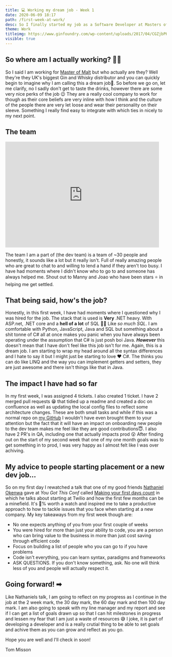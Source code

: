 ```yaml
---
title: 💻 Working my dream job - Week 1
date: 2020-06-09 18:17
path: /first-week-at-work/
desc: So I finally started my job as a Software Developer at Masters of Malt and it has been a truly amazing first week. Buckle in as I tell you all about my first week as a Software Developer.
theme: Work
titleimg: https://www.ginfoundry.com/wp-content/uploads/2017/04/CGZjbPHI_400x400.jpg
visible: true
---
```


## So where am I actually working? 👷‍♂️

So I said I am working for [Master of Malt](https://www.masterofmalt.com/) but who actually are they? Well they're they UK's biggest Gin and Whisky distributor and you can quickly begin to imagine why I am calling this a dream job💭. So before we go on, let me clarify, no I sadly don't get to taste the drinks, however there are some very nice perks of the job 😉 They are a really cool company to work for though as their core beliefs are very inline with how I think and the culture of the people there are very let loose and wear their personality on their sleeve. Something I really find easy to integrate with which ties in nicely to my next point. 

## The team 

<iframe src="https://giphy.com/embed/moHRAoGsLBg88" width="480" height="329" frameBorder="0" class="giphy-embed" allowFullScreen></iframe>

The team I am a part of (the dev team) is a team of ~30 people and honestly, it sounds like a lot but it really isn't. Full of really amazing people who are great to chat to and willing to lend a hand if they aren't too busy. I have had moments where I didn't know who to go to and someone has always helped me. Shout out to Manny and Joao who have been stars ⭐ in helping me get settled. 

## That being said, how's the job?

Honestly, in this first week, I have had moments where I questioned why I was hired for the job. The stack that is used is **Very** .NET heavy. With ASP.net, .NET core and a **hell of a lot** of SQL 🤦‍♂️ Like _so much SQL_. I am comfortable with Python, JavaScript, Java and SQL but something about a shit tonne of C# all at once makes you panic when you have always been operating under the assumption that C# is just posh boi Java. _**However**_ this doesn't mean that I have don't feel like this job isn't for me. Again, this is a dream job. I am starting to wrap my head around all the syntax differences and I hate to say it but I might just be starting to love ♥ C#. The thinks you can do like LINQ and the way you can implement getters and setters, they are just awesome and there isn't things like that in Java.

## The impact I have had so far

In my first week, I was assigned 4 tickets. I also created 1 ticket. I have 2 merged pull requests 😁 that tidied up a readme and created a doc on confluence as well as updating the local config files to reflect some architecture changes. These are both small tasks and while if this was a normal repo on [my GitHub](https://github.com/tomMisson) I wouldn't have even brought them to your attention but the fact that it will have an impact on onboarding new people to the dev team makes me feel like they are good contributions😇. I also have 2 PR's in QA, including one that actually impacts prod 😲 After finding out on the start of my second week that one of my one month goals was to get something in to prod, I was very happy as I almost felt like I was over achiving. 

## My advice to people starting placement or a new dev job...

So on my first day I rewatched a talk that one of my good friends [Nathaniel Okenwa](https://twitter.com/chatterboxCoder) gave at _You Got This Conf_ called [Making your first days count](https://yougotthis.io/talks/making-your-first-days-count/) in which he talks about starting at Twilio and how the first few months can be a minefield. It's 💯% worth a watch and inspired me to take a productive approach to how to tackle issues that you face when starting at a new company. My key takeaways from my first week though are: 

* No one expects anything of you from your first couple of weeks
* You were hired for more than just your ability to code, you are a person who can bring value to the business in more than just cost saving through efficient code 
* Focus on building a list of people who you can go to if you have problems
* Code isn't everything, you can learn syntax, paradigms and frameworks
* ASK QUESTIONS. If you don't know something, ask. No one will think less of you and people will actually respect it. 

## Going forward! ➡

Like Nathaniels talk, I am going to reflect on my progress as I continue in the job at the 2 week mark, the 30 day mark, the 60 day mark and then 100 day mark. I am also going to speak with my line manager and my report and see if I can get a list of goals drawn up so that I can hit milestones in progress and lessen my fear that I am just a waste of resources 😅 I joke, it is part of developing a developer and is a really crutial thing to be able to set goals and achive them as you can grow and reflect as you go. 

Hope you are well and I'll check in soon! 

Tom Misson 
